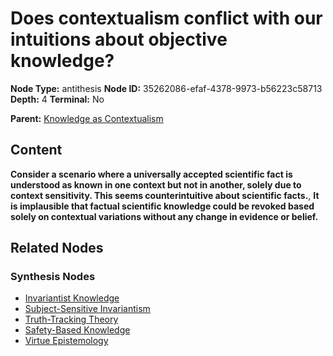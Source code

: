 # Does contextualism conflict with our intuitions about objective knowledge?

**Node Type:** antithesis
**Node ID:** 35262086-efaf-4378-9973-b56223c58713
**Depth:** 4
**Terminal:** No

**Parent:** [Knowledge as Contextualism](knowledge-as-contextualism-synthesis-d4d73ed1-7836-4a34-844f-6560ef2530d4.md)

## Content

**Consider a scenario where a universally accepted scientific fact is understood as known in one context but not in another, solely due to context sensitivity. This seems counterintuitive about scientific facts.**, **It is implausible that factual scientific knowledge could be revoked based solely on contextual variations without any change in evidence or belief.**

## Related Nodes

### Synthesis Nodes

- [Invariantist Knowledge](invariantist-knowledge-synthesis-8a2441d0-0f53-4b56-aadd-2d364510f122.md)
- [Subject-Sensitive Invariantism](subject-sensitive-invariantism-synthesis-54b5232b-6597-4bf4-8dec-0ca62f731b2a.md)
- [Truth-Tracking Theory](truth-tracking-theory-synthesis-ba93949c-e048-4460-bd75-8d6a88bc5ea5.md)
- [Safety-Based Knowledge](safety-based-knowledge-synthesis-8fd943e1-cc5e-4577-a2bf-d9dcdedb8af3.md)
- [Virtue Epistemology](virtue-epistemology-synthesis-61e70ebc-e0b6-40dd-b1ee-3dd6c51e5a67.md)

